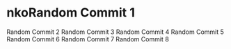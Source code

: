 # nkoRandom Commit 1
Random Commit 2
Random Commit 3
Random Commit 4
Random Commit 5
Random Commit 6
Random Commit 7
Random Commit 8
